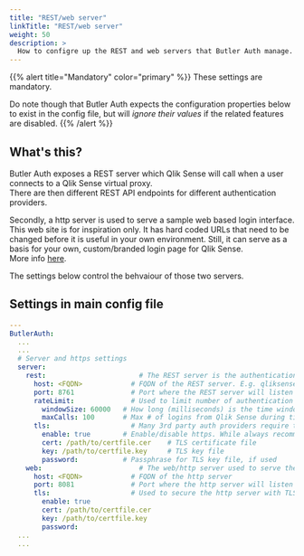 ```yaml
---
title: "REST/web server"
linkTitle: "REST/web server"
weight: 50
description: >
  How to configre up the REST and web servers that Butler Auth manage.
---
```


{{% alert title="Mandatory" color="primary" %}}
These settings are mandatory.

Do note though that Butler Auth expects the configuration properties below to exist in the config file, but will *ignore their values* if the related features are disabled.
{{% /alert %}}

## What's this?

Butler Auth exposes a REST server which Qlik Sense will call when a user connects to a Qlik Sense virtual proxy.  
There are then different REST API endpoints for different authentication providers.

Secondly, a http server is used to serve a sample web based login interface.  
This web site is for inspiration only. It has hard coded URLs that need to be changed before it is useful in your own environment. Still, it can serve as a basis for your own, custom/branded login page for Qlik Sense.  
More info [here](/sdjkfhsdkfn).

The settings below control the behvaiour of those two servers.

## Settings in main config file

```yaml
---
ButlerAuth:
  ...
  ...
  # Server and https settings
  server:
    rest:                       # The REST server is the authentication server called by Qlik Sense.
      host: <FQDN>            # FQDN of the REST server. E.g. qliksenseauth.mydomain.com. Most 3rd party auth providers demand a proper FQDN here, rather than just an IP. 
      port: 8761              # Port where the REST server will listen
      rateLimit:              # Used to limit number of authentication requests during a given time window. Used to prevent brute forcing attacks.
        windowSize: 60000   # How long (milliseconds) is the time window we're capping # of logins for? Default 5 min if not specified.
        maxCalls: 100       # Max # of logins from Qlik Sense during time window above. Default 100 if not specified.
      tls:                    # Many 3rd party auth providers require the OAuth 2 server to use https. 
        enable: true        # Enable/disable https. While always recommended, https is strictly not needed for local file authentication, for example.
        cert: /path/to/certfile.cer    # TLS certificate file 
        key: /path/to/certfile.key     # TLS key file
        password:           # Passphrase for TLS key file, if used
    web:                        # The web/http server used to serve the sample login pages included in Butler Auth
      host: <FQDN>            # FQDN of the http server 
      port: 8081              # Port where the http server will listen
      tls:                    # Used to secure the http server with TLS. I.e. https.
        enable: true
        cert: /path/to/certfile.cer
        key: /path/to/certfile.key
        password: 
  ...
  ...
```

